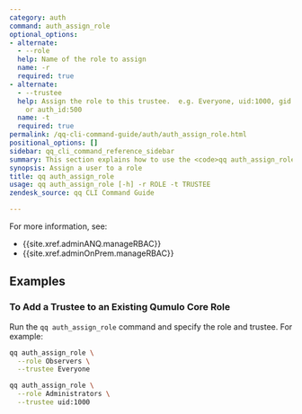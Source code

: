 ```yaml
---
category: auth
command: auth_assign_role
optional_options:
- alternate:
  - --role
  help: Name of the role to assign
  name: -r
  required: true
- alternate:
  - --trustee
  help: Assign the role to this trustee.  e.g. Everyone, uid:1000, gid:1001, sid:{{site.exampleShortSID3}},
    or auth_id:500
  name: -t
  required: true
permalink: /qq-cli-command-guide/auth/auth_assign_role.html
positional_options: []
sidebar: qq_cli_command_reference_sidebar
summary: This section explains how to use the <code>qq auth_assign_role</code> command.
synopsis: Assign a user to a role
title: qq auth_assign_role
usage: qq auth_assign_role [-h] -r ROLE -t TRUSTEE
zendesk_source: qq CLI Command Guide

---
```

For more information, see:
* {{site.xref.adminANQ.manageRBAC}}
* {{site.xref.adminOnPrem.manageRBAC}}

## Examples

### To Add a Trustee to an Existing Qumulo Core Role
Run the `qq auth_assign_role` command and specify the role and trustee. For example:

```bash
qq auth_assign_role \
  --role Observers \
  --trustee Everyone
```

```bash
qq auth_assign_role \
  --role Administrators \
  --trustee uid:1000
```
